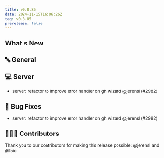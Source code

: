 ```yaml
---
title: v0.8.85
date: 2024-11-15T16:06:26Z
tag: v0.8.85
prerelease: false
---
```


## What's New
## 🔤 General
## 💻 Server

- server: refactor to improve error handler on gh wizard  @jerensl (#2982)

## 🐛 Bug Fixes

- server: refactor to improve error handler on gh wizard  @jerensl (#2982)

## 👨🏽‍💻 Contributors

Thank you to our contributors for making this release possible:
@jerensl and @l5io

